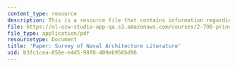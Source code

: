 ```yaml
---
content_type: resource
description: This is a resource file that contains information regarding survey paper.
file: https://ol-ocw-studio-app-qa.s3.amazonaws.com/courses/2-700-principles-of-naval-architecture-fall-2014/b3fc1cea056ee4d598f8409eb956bd96_MIT2_700F14_survey_paper.pdf
file_type: application/pdf
resourcetype: Document
title: 'Paper: Survey of Naval Architecture Literature'
uid: b3fc1cea-056e-e4d5-98f8-409eb956bd96
---
```

